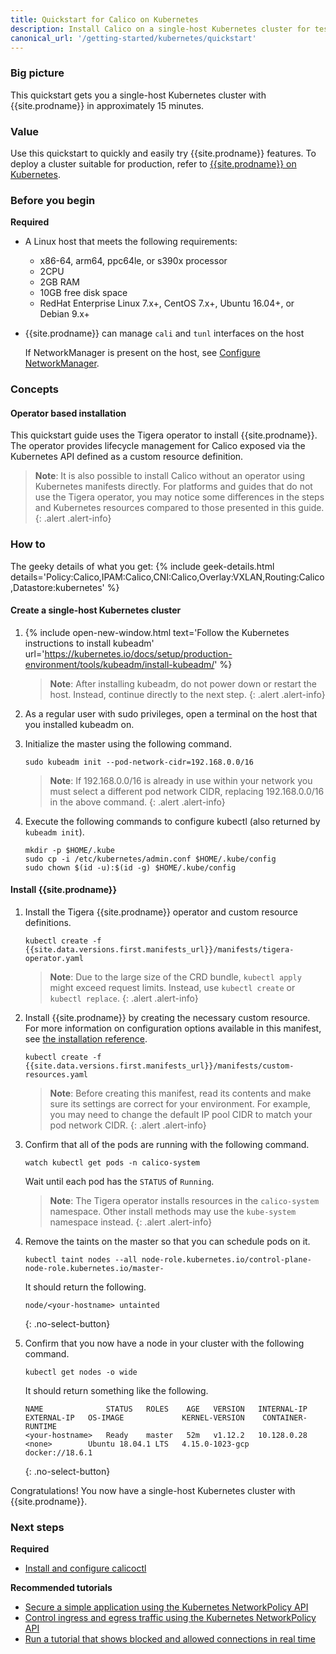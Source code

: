 ```yaml
---
title: Quickstart for Calico on Kubernetes
description: Install Calico on a single-host Kubernetes cluster for testing or development in under 15 minutes.
canonical_url: '/getting-started/kubernetes/quickstart'
---
```


### Big picture

This quickstart gets you a single-host Kubernetes cluster with {{site.prodname}} in approximately 15 minutes.

### Value

Use this quickstart to quickly and easily try {{site.prodname}} features. To deploy a cluster suitable for production, refer to [{{site.prodname}} on Kubernetes]({{site.baseurl}}/getting-started/kubernetes/).

### Before you begin

**Required**

- A Linux host that meets the following requirements:
  - x86-64, arm64, ppc64le, or s390x processor
  - 2CPU
  - 2GB RAM
  - 10GB free disk space
  - RedHat Enterprise Linux 7.x+, CentOS 7.x+, Ubuntu 16.04+, or Debian 9.x+

- {{site.prodname}} can manage `cali` and `tunl` interfaces on the host
  
    If NetworkManager is present on the host, see [Configure NetworkManager](../../maintenance/troubleshoot/troubleshooting#configure-networkmanager).

### Concepts

#### Operator based installation

This quickstart guide uses the Tigera operator to install {{site.prodname}}. The operator provides lifecycle management for Calico
exposed via the Kubernetes API defined as a custom resource definition.

> **Note**: It is also possible to install Calico without an operator using Kubernetes manifests directly.
> For platforms and guides that do not use the Tigera operator, you may notice some differences in the steps and Kubernetes
> resources compared to those presented in this guide.
{: .alert .alert-info}

### How to

The geeky details of what you get:
{% include geek-details.html details='Policy:Calico,IPAM:Calico,CNI:Calico,Overlay:VXLAN,Routing:Calico,Datastore:kubernetes' %}

#### Create a single-host Kubernetes cluster

1. {% include open-new-window.html text='Follow the Kubernetes instructions to install kubeadm' url='https://kubernetes.io/docs/setup/production-environment/tools/kubeadm/install-kubeadm/' %}

   > **Note**: After installing kubeadm, do not power down or restart
   the host. Instead, continue directly to the next step.
   {: .alert .alert-info}

1. As a regular user with sudo privileges, open a terminal on the host that you installed kubeadm on.

1. Initialize the master using the following command.

   ```
   sudo kubeadm init --pod-network-cidr=192.168.0.0/16
   ```

   > **Note**: If 192.168.0.0/16 is already in use within your network you must select a different pod network
   > CIDR, replacing 192.168.0.0/16 in the above command.
   {: .alert .alert-info}

1. Execute the following commands to configure kubectl (also returned by `kubeadm init`).

   ```
   mkdir -p $HOME/.kube
   sudo cp -i /etc/kubernetes/admin.conf $HOME/.kube/config
   sudo chown $(id -u):$(id -g) $HOME/.kube/config
   ```

#### Install {{site.prodname}}

1. Install the Tigera {{site.prodname}} operator and custom resource definitions.

   ```
   kubectl create -f {{site.data.versions.first.manifests_url}}/manifests/tigera-operator.yaml
   ```

   > **Note**: Due to the large size of the CRD bundle, `kubectl apply` might exceed request limits. Instead, use `kubectl create` or `kubectl replace`.
   {: .alert .alert-info}

1. Install {{site.prodname}} by creating the necessary custom resource. For more information on configuration options available in this manifest, see [the installation reference]({{site.baseurl}}/reference/installation/api).

   ```
   kubectl create -f {{site.data.versions.first.manifests_url}}/manifests/custom-resources.yaml
   ```

   > **Note**: Before creating this manifest, read its contents and make sure its settings are correct for your environment. For example,
   > you may need to change the default IP pool CIDR to match your pod network CIDR.
   {: .alert .alert-info}

1. Confirm that all of the pods are running with the following command.

   ```
   watch kubectl get pods -n calico-system
   ```

   Wait until each pod has the `STATUS` of `Running`.

   > **Note**: The Tigera operator installs resources in the `calico-system` namespace. Other install methods may use
   > the `kube-system` namespace instead.
   {: .alert .alert-info}

1. Remove the taints on the master so that you can schedule pods on it.

   ```
   kubectl taint nodes --all node-role.kubernetes.io/control-plane- node-role.kubernetes.io/master-
   ```

   It should return the following.

   ```
   node/<your-hostname> untainted
   ```
   {: .no-select-button}

1. Confirm that you now have a node in your cluster with the following command.

   ```
   kubectl get nodes -o wide
   ```

   It should return something like the following.

   ```
   NAME              STATUS   ROLES    AGE   VERSION   INTERNAL-IP   EXTERNAL-IP   OS-IMAGE             KERNEL-VERSION    CONTAINER-RUNTIME
   <your-hostname>   Ready    master   52m   v1.12.2   10.128.0.28   <none>        Ubuntu 18.04.1 LTS   4.15.0-1023-gcp   docker://18.6.1
   ```
   {: .no-select-button}

Congratulations! You now have a single-host Kubernetes cluster with {{site.prodname}}.

### Next steps

**Required**
- [Install and configure calicoctl]({{site.baseurl}}/maintenance/clis/calicoctl/install)

**Recommended tutorials**
- [Secure a simple application using the Kubernetes NetworkPolicy API](../../security/tutorials/kubernetes-policy-basic)
- [Control ingress and egress traffic using the Kubernetes NetworkPolicy API](../../security/tutorials/kubernetes-policy-advanced)
- [Run a tutorial that shows blocked and allowed connections in real time](../../security/tutorials/kubernetes-policy-demo/kubernetes-demo)

